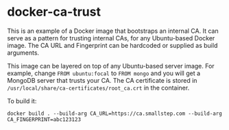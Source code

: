 # docker-ca-trust

This is an example of a Docker image that bootstraps an internal CA.
It can serve as a pattern for trusting internal CAs, for any Ubuntu-based Docker image.
The CA URL and Fingerprint can be hardcoded or supplied as build arguments.

This image can be layered on top of any Ubuntu-based server image.
For example, change `FROM ubuntu:focal` to `FROM mongo` and you will get a MongoDB server that trusts your CA.
The CA certificate is stored in `/usr/local/share/ca-certificates/root_ca.crt` in the container.

To build it:

```
docker build . --build-arg CA_URL=https://ca.smallstep.com --build-arg CA_FINGERPRINT=abc123123
```

